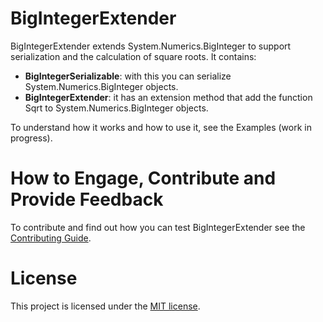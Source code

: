 BigIntegerExtender
==================
BigIntegerExtender extends System.Numerics.BigInteger to support serialization and the calculation of square roots.
It contains:
* **BigIntegerSerializable**: with this you can serialize System.Numerics.BigInteger objects.
* **BigIntegerExtender**: it has an extension method that add the function Sqrt to System.Numerics.BigInteger objects.

To understand how it works and how to use it, see the Examples (work in progress).

How to Engage, Contribute and Provide Feedback
==================
To contribute and find out how you can test BigIntegerExtender see the [Contributing Guide](//github.com/Davide95/BigIntegerExtender/wiki/How-to-Engage,-Contribute-and-Provide-Feedback).

License
==================
This project is licensed under the [MIT license](LICENSE).
